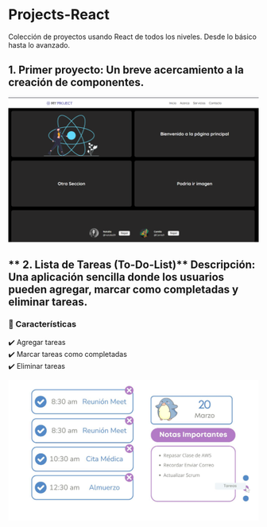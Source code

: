 # Projects-React
Colección de proyectos usando React de todos los niveles. Desde lo básico hasta lo avanzado.

## **1. Primer proyecto**: Un breve acercamiento a la creación de componentes.
![Vista Principal](./Screenshoots/Primer-Proyecto.png)

## ** 2. Lista de Tareas (To-Do-List)** Descripción: Una aplicación sencilla donde los usuarios pueden agregar, marcar como completadas y eliminar tareas.
### 📌 Características
✔️ Agregar tareas  
✔️ Marcar tareas como completadas  
✔️ Eliminar tareas  

![Vista Proyecto 2](./Screenshoots/Segundo-Proyecto.jpg)


